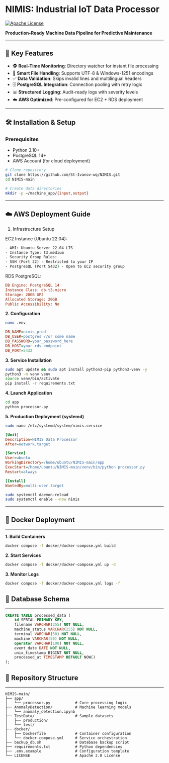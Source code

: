 # NIMIS: Industrial IoT Data Processor  
[![Apache License](https://img.shields.io/badge/License-Apache%202.0-blue.svg)](https://opensource.org/licenses/Apache-2.0)  

**Production-Ready Machine Data Pipeline for Predictive Maintenance**  

---

## 🌟 Key Features  
- 🕵️ **Real-Time Monitoring**: Directory watcher for instant file processing  
- 📁 **Smart File Handling**: Supports UTF-8 & Windows-1251 encodings  
- ✅ **Data Validation**: Skips invalid lines and multilingual headers  
- 🗄️ **PostgreSQL Integration**: Connection pooling with retry logic  
- 📊 **Structured Logging**: Audit-ready logs with severity levels  
- ☁️ **AWS Optimized**: Pre-configured for EC2 + RDS deployment  

---

## 🛠️ Installation & Setup

### Prerequisites
- Python 3.10+
- PostgreSQL 14+
- AWS Account (for cloud deployment)

```bash
# Clone repository
git clone https://github.com/St-Ivanov-wq/NIMIS.git
cd NIMIS-main

# Create data directories
mkdir -p ~/machine_app/{input,output}
```
---

## ☁️ AWS Deployment Guide
1. Infrastructure Setup

EC2 Instance (Ubuntu 22.04):
```bash
- AMI: Ubuntu Server 22.04 LTS
- Instance Type: t3.medium
- Security Group Rules:
- SSH (Port 22) - Restricted to your IP
- PostgreSQL (Port 5432) - Open to EC2 security group
```
RDS PostgreSQL:
```ini
DB Engine: PostgreSQL 14
Instance Class: db.t3.micro
Storage: 20GB GP2
Allocated Storage: 20GB
Public Accessibility: No
```

**2. Configuration**
```bash
nano .env
```
```ini
DB_NAME=nimis_prod
DB_USER=postgres //or some name
DB_PASSWORD=your_password_here
DB_HOST=your-rds-endpoint
DB_PORT=5432
```

**3. Service Installation**
```bash
sudo apt update && sudo apt install python3-pip python3-venv -y
python3 -m venv venv
source venv/bin/activate
pip install -r requirements.txt
```
**4. Launch Application**
```bash
cd app
python processor.py
```

**5. Production Deployment (systemd)**
```bash
sudo nano /etc/systemd/system/nimis.service
```
```ini
[Unit]
Description=NIMIS Data Processor
After=network.target

[Service]
User=ubuntu
WorkingDirectory=/home/ubuntu/NIMIS-main/app
ExecStart=/home/ubuntu/NIMIS-main/venv/bin/python processor.py
Restart=always

[Install]
WantedBy=multi-user.target
```
```bash
sudo systemctl daemon-reload
sudo systemctl enable --now nimis
```
---
## 🐳 Docker Deployment
---
**1. Build Containers**
```bash
docker compose -f docker/docker-compose.yml build
```

**2. Start Services**
```bash
docker compose -f docker/docker-compose.yml up -d
```
**3. Monitor Logs**
```bash
docker compose -f docker/docker-compose.yml logs -f
```

## 📄 Database Schema
---
```sql
CREATE TABLE processed_data (
    id SERIAL PRIMARY KEY,
    filename VARCHAR(255) NOT NULL,
    machine_status VARCHAR(255) NOT NULL,
    terminal VARCHAR(50) NOT NULL,
    machine VARCHAR(50) NOT NULL,
    operator VARCHAR(100) NOT NULL,
    event_date DATE NOT NULL,
    unix_timestamp BIGINT NOT NULL,
    processed_at TIMESTAMP DEFAULT NOW()
);
```

## 📂 Repository Structure
---

```
NIMIS-main/
├── app/
│   └── processor.py           # Core processing logic
├── AnomalyDetection/          # Machine learning models
│   └── anomaly_detection.ipynb
├── TestData/                  # Sample datasets
│   ├── production/
│   └── test/
├── docker/
│   ├── Dockerfile             # Container configuration
│   └── docker-compose.yml     # Service orchestration
├── backup_db.sh               # Database backup script
├── requirements.txt           # Python dependencies
├── .env.example               # Configuration template
└── LICENSE                    # Apache 2.0 License
```
